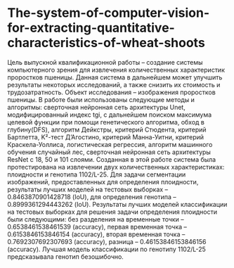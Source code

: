 # The-system-of-computer-vision-for-extracting-quantitative-characteristics-of-wheat-shoots
Цель выпускной квалификационной работы – создание системы компьютерного зрения для извлечения количественных характеристик проростков
пшеницы. Данная система в дальнейшем может улучшить результаты некоторых исследований, а также снизить их стоимость и трудозатратность. Объект исследования – изображения проростков пшеницы.
В работе были использованы следующие методы и алгоритмы: сверточная нейронная сеть архитектуры Unet, модифицированный индекс tgi, с
дальнейшем поиском максимума целевой функции при помощи генетического
алгоритма, обход в глубину(DFS), алгоритм Дейкстры, критерий Стюдента,
критерий Бартлетта, K²-тест Д’Агостино, критерий Манна-Уитни, критерий
Краскела-Уоллиса, логистическая регрессия, алгоритм машинного обучения
случайный лес, сверточная нейронная сеть архитектуры ResNet с 18, 50 и 101
слоями.
Созданная в этой работе система была протестирована на извлечении двух количественных характеристиках: плоидности и генотипа 1102/L-25. Для задачи сегментации изображений, предоставленных для определения плоидности, результаты лучших моделей на тестовых выборках –
0.8463870901428718 (IoU), для определения генотипа – 0.8999361294443262
(IoU). Результаты лучших моделей классификации на тестовых выборках
для решения задачи определения плоидности были следующими: без разделения на временные точки – 0.6538461538461539 (accuracy), первая временная точка – 0.6153846153846154 (accuracy), вторая временная точка –
0.7692307692307693 (accuracy), разница – 0.46153846153846156 (accuracy).
Лучшая модель классификации по генотипу 1102/L-25 предсказывала генотип безошибочно.
